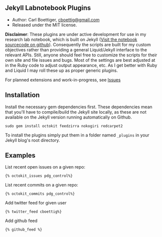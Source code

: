 ## Jekyll Labnotebook Plugins

* Author: Carl Boettiger, <cboettig@gmail.com>
* Released under the MIT license.

**Disclaimer**: These plugins are under active development for use
in my research lab notebook, which is built on Jekyll ([Visit the
notebook sourcecode on github](https://github.com/cboettig/labnotebook)).
Consequently the scripts are built for my custom objectives rather than
providing a general Liquid/Jekyll interface to the relevant APIs.  Still,
anyone should feel free to customize the scripts for their own site and
file issues and bugs.  Most of the settings are best adjusted at in the
Ruby code to adjust output appearance, etc.  As I get better with Ruby
and Liquid I may roll these up as proper generic plugins.


For planned extensions and work-in-progress, see [Issues](https://github.com/cboettig/labnotebook/issues)

## Installation

Install the necessary gem dependencies first.  These dependencies mean that you'll have to compile/build the Jekyll site locally, as these are not available on the Jekyll version running automatically on Github.

    sudo gem install octokit feedzirra nokogiri redcarpet2

To install the plugins simply put them in a folder named `_plugins` in your
Jekyll blog's root directory.  

## Examples

List recent open issues on a given repo:

    {% octokit_issues pdg_control%}

List recent commits on a given repo:

    {% octokit_commits pdg_control%}

Add twitter feed for given user

    {% twitter_feed cboettig%} 

Add github feed

    {% github_feed %}

